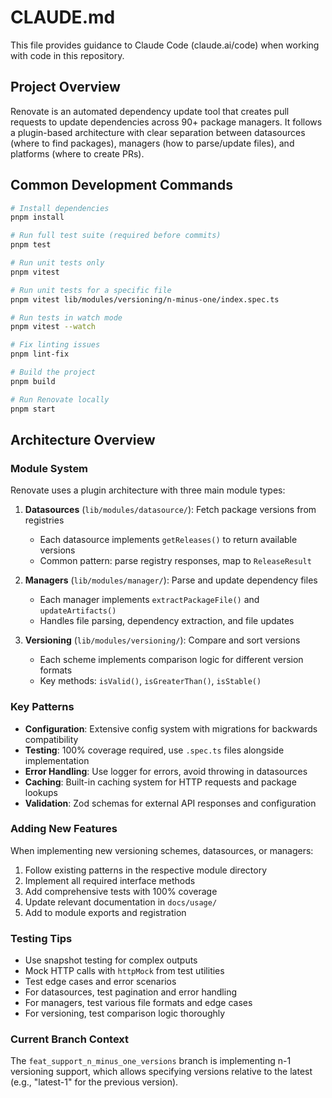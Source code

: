 # CLAUDE.md

This file provides guidance to Claude Code (claude.ai/code) when working with code in this repository.

## Project Overview

Renovate is an automated dependency update tool that creates pull requests to update dependencies across 90+ package managers. It follows a plugin-based architecture with clear separation between datasources (where to find packages), managers (how to parse/update files), and platforms (where to create PRs).

## Common Development Commands

```bash
# Install dependencies
pnpm install

# Run full test suite (required before commits)
pnpm test

# Run unit tests only
pnpm vitest

# Run unit tests for a specific file
pnpm vitest lib/modules/versioning/n-minus-one/index.spec.ts

# Run tests in watch mode
pnpm vitest --watch

# Fix linting issues
pnpm lint-fix

# Build the project
pnpm build

# Run Renovate locally
pnpm start
```

## Architecture Overview

### Module System

Renovate uses a plugin architecture with three main module types:

1. **Datasources** (`lib/modules/datasource/`): Fetch package versions from registries

   - Each datasource implements `getReleases()` to return available versions
   - Common pattern: parse registry responses, map to `ReleaseResult`

2. **Managers** (`lib/modules/manager/`): Parse and update dependency files

   - Each manager implements `extractPackageFile()` and `updateArtifacts()`
   - Handles file parsing, dependency extraction, and file updates

3. **Versioning** (`lib/modules/versioning/`): Compare and sort versions
   - Each scheme implements comparison logic for different version formats
   - Key methods: `isValid()`, `isGreaterThan()`, `isStable()`

### Key Patterns

- **Configuration**: Extensive config system with migrations for backwards compatibility
- **Testing**: 100% coverage required, use `.spec.ts` files alongside implementation
- **Error Handling**: Use logger for errors, avoid throwing in datasources
- **Caching**: Built-in caching system for HTTP requests and package lookups
- **Validation**: Zod schemas for external API responses and configuration

### Adding New Features

When implementing new versioning schemes, datasources, or managers:

1. Follow existing patterns in the respective module directory
2. Implement all required interface methods
3. Add comprehensive tests with 100% coverage
4. Update relevant documentation in `docs/usage/`
5. Add to module exports and registration

### Testing Tips

- Use snapshot testing for complex outputs
- Mock HTTP calls with `httpMock` from test utilities
- Test edge cases and error scenarios
- For datasources, test pagination and error handling
- For managers, test various file formats and edge cases
- For versioning, test comparison logic thoroughly

### Current Branch Context

The `feat_support_n_minus_one_versions` branch is implementing n-1 versioning support, which allows specifying versions relative to the latest (e.g., "latest-1" for the previous version).
